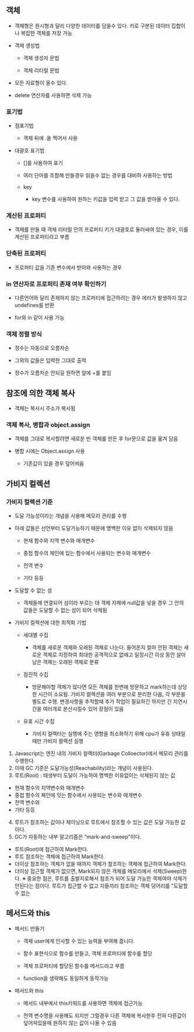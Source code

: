 ## 객체

- 객체형은 원시형과 달리 다양한 데이터를 담을수 있다. 키로 구분된 데이터 집합이나 복잡한 객체를 저장 가능

- 객체 생성법

    - 객체 생성자 문법

    - 객체 리터럴 문법

- 모든 자료형이 올수 있다.

- delete 연산자를 사용하면 삭제 가능

### 표기법

- 점표기법

    - 객체 뒤에 .을 찍어서 사용

- 대괄호 표기법

    - []를 사용하여 표기

    - 여러 단어를 조합해 만들경우 읽을수 없는 경우를 대비하 사용하는 방법

    - key

        - key 변수를 사용하여 원하는 키값을 입력 받고 그 값을 받아올 수 있다.

### 계산된 프로퍼티

- 객체를 만들 때 객체 리터럴 안의 프로퍼티 키가 대괄호로 둘러싸여 있는 경우, 이를 계산된 프로퍼티라고 부름

### 단축된 프로퍼티

- 프로퍼티 값을 기존 변수에서 받아와 사용하는 경우

### in 연산자로 프로퍼티 존재 여부 확인하기

- 다른언어와 달리 존재하지 않는 프로퍼티에 접근하려는 경우 에러가 발생하지 않고 undefines를 반환

- for와 in 같이 사용 가능

### 객체 정렬 방식

- 정수는 자동으로 오름차순

- 그외의 값들은 입력한 그대로 출력

- 정수가 오름차순 안되길 원하면 앞에 +를 붙임

## 참조에 의한 객체 복사

- 객체는 복사시 주소가 복사됨


### 객체 복사, 병합과 object.assign

- 객체를 그대로 복사할려면 새로운 빈 객체를 만든 후 for문으로 값을 옮겨 담음

- 병합 시에는 Object.assign 사용

    - 기존값이 있을 경우 덮어씌움

## 가비지 컬렉션

### 가비지 컬렉션 기준

- 도달 가능성이라는 개념을 사용해 메모리 관리를 수행

- 아래 값들은 선언부터 도달가능하기 때문에 명백한 이유 없이 삭제되지 않음

    - 현재 함수와 지역 변수와 매개변수

    - 중첩 함수의 체인에 있는 함수에서 사용되는 변수와 매개변수

    - 전역 변수

    - 기타 등등

- 도달할 수 없는 섬

    - 객체들에 연결되어 섬이라 부르는 데 객체 자체에 null값을 넣을 경우 그 안의 값들은 도달할 수 없는 섬이 되어 삭제됨


- 가비지 컬렉션에 대한 최적화 기법

    - 세대별 수집

        - 객체를 새로운 객체와 오래된 객체로 나눈다. 들어온지 얼마 안된 객체는 새로운 객체로 지정하여 최대한 공격적으로 없애고 일정시간 이상 동안 살아남은 객체는 오래된 객체로 분류

    - 점진적 수집

        - 방문해야할 객체가 많다면 모든 객체를 한번에 방문하고 mark하는데 상당한 시간이 소요됨. 가비지 컬렉션을 여러 부분으로 분리한 다음, 각 부분을 별도로 수행. 변경사항을 추적할때 추가 작업이 필요하긴 하지만 긴 지연시간을 여러개로 분산시킬수 있어 장점이 있음

    - 유휴 시간 수집

        - 가비지 컬렉터는 실행에 주는 영향을 최소화하기 위해 cpu가 유휴 상태일때만 가비지 컬렉션 실행

1. Javascript는 엔진 내의 가비지 컬렉터(Garbage Colloector)에서 메모리 관리를 수행한다.
2. 이때 GC 기준은 도달가능성(Reachability)라는 개념이 사용된다.
3. 루트(Root) : 태생부터 도달이 가능하여 명백한 이유없이는 삭제된지 않는 값
- 현재 함수의 지역변수와 매개변수
- 중첩 함수의 체인에 잇는 함수에서 사용되는 변수와 매개변수
- 전역 변수와
- 기타 등등
4. 루트가 참조하는 값이나 체이닝으로 루트에서 참조할 수 있는 값은 도달 가능한 값이다.
5. GC가 자동하는 내부 알고리즘은 "mark-and-sweep"이다.
- 루트(Root)에 접근하여 Mark한다.
- 루트 참조하는 객체에 접근하여 Mark한다.
- 더이상 참조하는 객체가 없을 때까지 객체가 참조하는 객체에 접근하여 Mark한다.
- 더이상 접근할 객체가 없으면, Mark되지 않은 객체를 메모리에서 삭제(Sweep)한다.
※ 중요한 점은, 루트를 출발지로해서 참조가 되어 도달 가능한 객체여야 삭제가 안된다는 점이다. 루트가 접근할 수 없고 지들끼리 참조하는 객체 덩어리를 "도달할 수 없는

## 메서드와 this

- 메서드 만들기

    - 객체 user에게 인사할 수 있는 능력을 부여해 줍니다.

    - 함수 표현식으로 함수를 만들고, 객체 프로퍼티에 함수를 할당

    - 객체 프로퍼티에 할당된 함수를 메서드라고 부름

    - function을 생략해도 동일하게 동작가능

- 메서드와 this

    - 메서드 내부에서 this키워드를 사용하면 객체에 접근가능

    - 전역 변수명을 사용해도 되지만 그럴경우 다른 객체에 복사한후 전혀 다른값이 덮어져있을때 원하지 않는 값이 나올 수 있음

